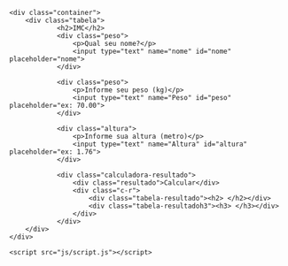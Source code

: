 <!DOCTYPE html>
<html lang="pt-BR">
<head>
    <meta charset="UTF-8">
    <link rel="stylesheet" href="css/style.css">
    <link rel="stylesheet" href="css/mediaScreen.css">
    <meta http-equiv="X-UA-Compatible" content="IE=edge">
    <meta name="viewport" content="width=device-width, initial-scale=1.0">
    <title>IMC</title>
</head>
<body>
    
    <div class="container">
        <div class="tabela">
                <h2>IMC</h2>
                <div class="peso">
                    <p>Qual seu nome?</p>
                    <input type="text" name="nome" id="nome" placeholder="nome">
                </div>

                <div class="peso">
                    <p>Informe seu peso (kg)</p>
                    <input type="text" name="Peso" id="peso" placeholder="ex: 70.00">
                </div>

                <div class="altura">
                    <p>Informe sua altura (metro)</p>
                    <input type="text" name="Altura" id="altura" placeholder="ex: 1.76">
                </div>
                
                <div class="calculadora-resultado">
                    <div class="resultado">Calcular</div>
                    <div class="c-r">
                        <div class="tabela-resultado"><h2> </h2></div>
                        <div class="tabela-resultadoh3"><h3> </h3></div>  
                    </div>
                </div>
        </div>
    </div>

    <script src="js/script.js"></script>
</body>
</html>